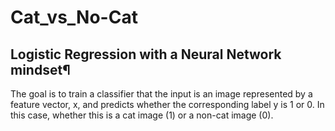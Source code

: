 # Cat_vs_No-Cat
## Logistic Regression with a Neural Network mindset¶
The goal is to train a classifier that the input is an image represented by a feature vector, x, and predicts whether the corresponding label y is 1 or 0. In this case, whether this is a cat image (1) or a non-cat image (0).
